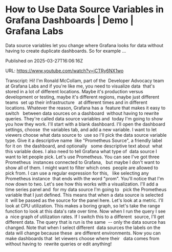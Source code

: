 # How to Use Data Source Variables in Grafana Dashboards | Demo | Grafana Labs

Data source variables let you change where Grafana looks for data without having to create duplicate dashboards. So for example ...

Published on 2025-03-27T16:06:16Z

URL: https://www.youtube.com/watch?v=jCTRy6NX1wo

Transcript: Hi! I'm Ronald McCollam, part of the 
Developer Advocacy team at Grafana Labs and if you're like me, you need to visualize data 
that's stored in a lot of different locations. Maybe it's production versus 
development or testing, maybe it's different regions, maybe just different teams 
set up their infrastructure   at different times and in different locations. Whatever the reason, Grafana has a 
feature that makes it easy to switch   between data sources on a dashboard 
without having to rewrite queries. They're called data source variables and 
today I'm going to show you how they work. I'll start with a blank dashboard. I'll open the dashboard settings, choose 
the variables tab, and add a new variable. I want to let viewers choose what data source to 
use so I'll pick the data source variable type. Give it a descriptive name 
like "Prometheus Source", a friendly label for it on 
the dashboard, and optionally   some descriptive text about 
what this variable does. I also need to tell Grafana what type of 
data source I want to let people pick. Let's use Prometheus. You can see I've got three Prometheus 
instances connected to Grafana,   but maybe I don't want to show all of them. I might want to filter which ones 
people are allowed to pick from. I can use a regular expression for this,   like selecting any Prometheus instance 
that ends with the word "prom". You'll notice that I'm now down to two. Let's see how this works with a visualization. I'll add a time series panel and 
for my data source I'm going to   pick the Prometheus variable that I just defined. This means that when a data source is selected it 
will be passed as the source for the panel here. Let's look at a metric. I'll 
look at CPU utilization. This makes a boring graph, so let's take the range 
function to look at this data's rate over time. Now when I run the query I see a 
nice graph of utilization rates. If I switch this to a different 
source, I'll get different data. The query that is run is the same 
-- only the data source has changed. Note that when I select different 
data sources the labels on the   data will change because these 
are different environments. Now you can make dashboards that 
let viewers choose where their   data comes from without having to 
rewrite queries or edit anything!

